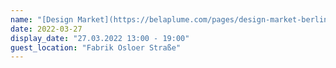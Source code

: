 ```yaml
---
name: "[Design Market](https://belaplume.com/pages/design-market-berlin)"
date: 2022-03-27
display_date: "27.03.2022 13:00 - 19:00"
guest_location: "Fabrik Osloer Straße"
---
```

